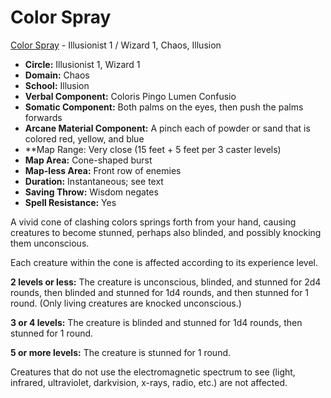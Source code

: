 # Color Spray

[Color Spray](/Magic/C/ColorSpray.md) - Illusionist 1 / Wizard 1, Chaos, Illusion

- **Circle:** Illusionist 1, Wizard 1
- **Domain:** Chaos
- **School:** Illusion
- **Verbal Component:** Coloris Pingo Lumen Confusio
- **Somatic Component:** Both palms on the eyes, then push the palms forwards
- **Arcane Material Component:** A pinch each of powder or sand that is colored red, yellow, and blue
- **Map Range: Very close (15 feet + 5 feet per 3 caster levels)
- **Map Area:** Cone-shaped burst
- **Map-less Area:** Front row of enemies
- **Duration:** Instantaneous; see text
- **Saving Throw:** Wisdom negates
- **Spell Resistance:** Yes

A vivid cone of clashing colors springs forth from your hand, causing creatures to become stunned, perhaps also blinded, and possibly knocking them unconscious.

Each creature within the cone is affected according to its experience level.

**2 levels or less:** The creature is unconscious, blinded, and stunned for 2d4 rounds, then blinded and stunned for 1d4 rounds, and then stunned for 1 round. (Only living creatures are knocked unconscious.)

**3 or 4 levels:** The creature is blinded and stunned for 1d4 rounds, then stunned for 1 round.

**5 or more levels:** The creature is stunned for 1 round.

Creatures that do not use the electromagnetic spectrum to see (light, infrared, ultraviolet, darkvision, x-rays, radio, etc.) are not affected.
